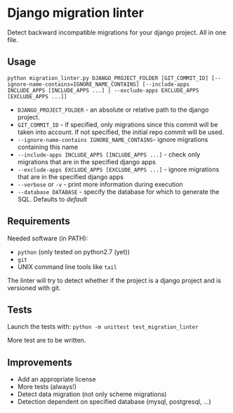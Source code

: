# Django migration linter

Detect backward incompatible migrations for your django project. All in one file.

## Usage

`python migration_linter.py DJANGO_PROJECT_FOLDER [GIT_COMMIT_ID] [--ignore-name-contains=IGNORE_NAME_CONTAINS] [--include-apps INCLUDE_APPS [INCLUDE_APPS ...] | --exclude-apps EXCLUDE_APPS [EXCLUDE_APPS ...]]`

* `DJANGO_PROJECT_FOLDER` - an absolute or relative path to the django project.
* `GIT_COMMIT_ID` - if specified, only migrations since this commit will be taken into account. If not specified, the initial repo commit will be used.
* `--ignore-name-contains IGNORE_NAME_CONTAINS`- ignore migrations containing this name
* `--include-apps INCLUDE_APPS [INCLUDE_APPS ...]` - check only migrations that are in the specified django apps
* `--exclude-apps EXCLUDE_APPS [EXCLUDE_APPS ...]` - ignore migrations that are in the specified django apps
* `--verbose` or `-v` - print more information during execution
* `--database DATABASE` - specify the database for which to generate the SQL. Defaults to *default*

## Requirements

Needed software (in PATH):

* `python` (only tested on python2.7 (yet))
* `git`
* UNIX command line tools like `tail`

The linter will try to detect whether if the project is a django project and is versioned with git.

## Tests

Launch the tests with: `python -m unittest test_migration_linter`

More test are to be written.

## Improvements

* Add an appropriate license
* More tests (always!)
* Detect data migration (not only scheme migrations)
* Detection dependent on specified database (mysql, postgresql, ...)
